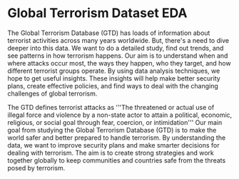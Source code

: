 # **Global Terrorism Dataset EDA**
The Global Terrorism Database (GTD) has loads of information about terrorist activities across many years worldwide. But, there's a need to dive deeper into this data. We want to do a detailed study, find out trends, and see patterns in how terrorism happens. Our aim is to understand when and where attacks occur most, the ways they happen, who they target, and how different terrorist groups operate. By using data analysis techniques, we hope to get useful insights. These insights will help make better security plans, create effective policies, and find ways to deal with the changing challenges of global terrorism.

The GTD defines terrorist attacks as
'''The threatened or actual use of illegal force and violence by a non-state actor to attain a political, economic, religious, or social goal through fear, coercion, or intimidation'''
Our main goal from studying the Global Terrorism Database (GTD) is to make the world safer and better prepared to handle terrorism. By understanding the data, we want to improve security plans and make smarter decisions for dealing with terrorism. The aim is to create strong strategies and work together globally to keep communities and countries safe from the threats posed by terrorism.

